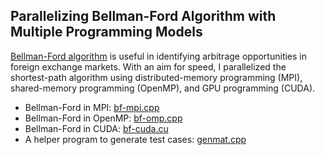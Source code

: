 ## Parallelizing Bellman-Ford Algorithm with Multiple Programming Models

[Bellman-Ford algorithm](https://en.wikipedia.org/wiki/Bellman%E2%80%93Ford_algorithm) is useful in identifying arbitrage opportunities in foreign exchange markets. With an aim for speed, I parallelized the shortest-path algorithm using distributed-memory programming (MPI), shared-memory programming (OpenMP), and GPU programming (CUDA).

- Bellman-Ford in MPI: [bf-mpi.cpp](bf-mpi.cpp)
- Bellman-Ford in OpenMP: [bf-omp.cpp](bf-omp.cpp)
- Bellman-Ford in CUDA: [bf-cuda.cu](bf-cuda.cu)
- A helper program to generate test cases: [genmat.cpp](genmat.cpp)

